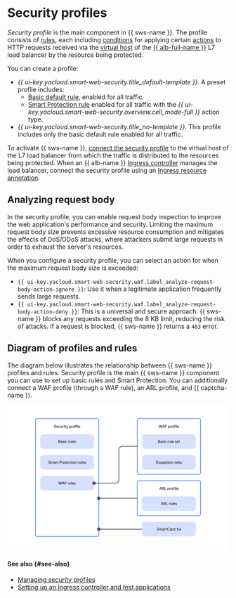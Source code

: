# Security profiles

_Security profile_ is the main component in {{ sws-name }}. The profile consists of [rules](rules.md), each including [conditions](conditions.md) for applying certain [actions](rules.md#rule-action) to HTTP requests received via the [virtual host](../../application-load-balancer/concepts/http-router.md#virtual-host) of the [{{ alb-full-name }}](../../application-load-balancer/concepts/index.md) L7 load balancer by the resource being protected.

You can create a profile:
  * _{{ ui-key.yacloud.smart-web-security.title_default-template }}_. A preset profile includes:
    * [Basic default rule](rules.md#base-rules), enabled for all traffic.
    * [Smart Protection rule](rules.md#smart-protection-rules) enabled for all traffic with the _{{ ui-key.yacloud.smart-web-security.overview.cell_mode-full }}_ action type.
  * _{{ ui-key.yacloud.smart-web-security.title_no-template }}_. This profile includes only the basic default rule enabled for all traffic.

To activate {{ sws-name }}, [connect the security profile](../operations/host-connect.md) to the virtual host of the L7 load balancer from which the traffic is distributed to the resources being protected. When an {{ alb-name }} [Ingress controller](../../application-load-balancer/tools/k8s-ingress-controller/index.md) manages the load balancer, connect the security profile using an [Ingress resource annotation](../../application-load-balancer/k8s-ref/ingress.md).

## Analyzing request body

In the security profile, you can enable request body inspection to improve the web application's performance and security. Limiting the maximum request body size prevents excessive resource consumption and mitigates the effects of DoS/DDoS attacks, where attackers submit large requests in order to exhaust the server's resources.

When you configure a security profile, you can select an action for when the maximum request body size is exceeded:

* `{{ ui-key.yacloud.smart-web-security.waf.label_analyze-request-body-action-ignore }}`: Use it when a legitimate application frequently sends large requests.
* `{{ ui-key.yacloud.smart-web-security.waf.label_analyze-request-body-action-deny }}`: This is a universal and secure approach. {{ sws-name }} blocks any requests exceeding the 8 KB limit, reducing the risk of attacks. If a request is blocked, {{ sws-name }} returns a `403` error.

## Diagram of profiles and rules

The diagram below illustrates the relationship between {{ sws-name }} profiles and rules. Security profile is the main {{ sws-name }} component you can use to set up basic rules and Smart Protection. You can additionally connect a WAF profile (through a WAF rule), an ARL profile, and {{ captcha-name }}.

![profiles-rules](../../_assets/smartwebsecurity/profiles-rules.svg)

#### See also {#see-also}

* [Managing security profiles](../operations/index.md#profiles)
* [Setting up an Ingress controller and test applications](../../managed-kubernetes/tutorials/alb-ingress-controller.md#create-ingress-and-apps)
